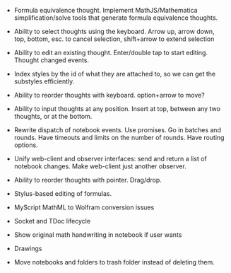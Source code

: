 
* Formula equivalence thought. Implement MathJS/Mathematica simplification/solve tools that generate formula equivalence thoughts.
* Ability to select thoughts using the keyboard. Arrow up, arrow down, top, bottom, esc. to cancel selection, shift+arrow to extend selection
* Ability to edit an existing thought. Enter/double tap to start editing. Thought changed events.
* Index styles by the id of what they are attached to, so we can get the substyles efficiently.
* Ability to reorder thoughts with keyboard. option+arrow to move?
* Ability to input thoughts at any position. Insert at top, between any two thoughts, or at the bottom.
* Rewrite dispatch of notebook events. Use promises. Go in batches and rounds. Have timeouts and limits on the number of rounds. Have routing options.
* Unify web-client and observer interfaces: send and return a list of notebook changes. Make web-client just another observer.
* Ability to reorder thoughts with pointer. Drag/drop.
* Stylus-based editing of formulas.

* MyScript MathML to Wolfram conversion issues
* Socket and TDoc lifecycle
* Show original math handwriting in notebook if user wants
* Drawings
* Move notebooks and folders to trash folder instead of deleting them.
